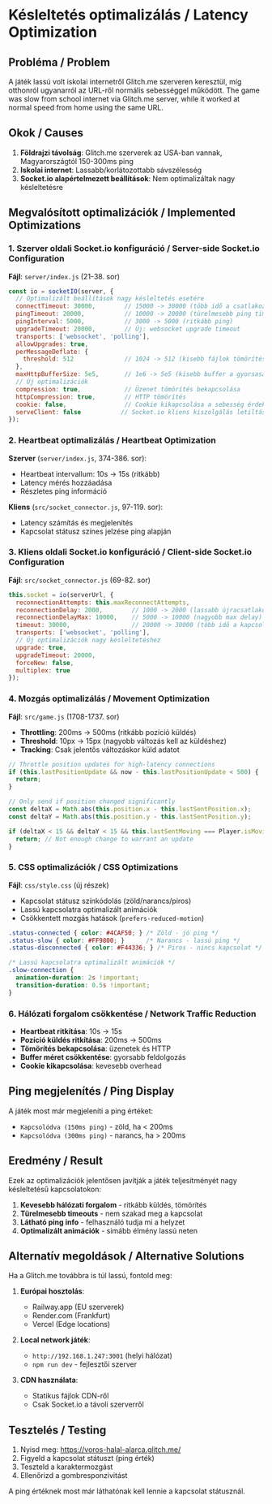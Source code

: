 # Késleltetés optimalizálás / Latency Optimization

## Probléma / Problem

A játék lassú volt iskolai internetről Glitch.me szerveren keresztül, míg otthonról ugyanarról az URL-ről normális sebességgel működött.
The game was slow from school internet via Glitch.me server, while it worked at normal speed from home using the same URL.

## Okok / Causes

1. **Földrajzi távolság**: Glitch.me szerverek az USA-ban vannak, Magyarországtól 150-300ms ping
2. **Iskolai internet**: Lassabb/korlátozottabb sávszélesség
3. **Socket.io alapértelmezett beállítások**: Nem optimalizáltak nagy késleltetésre

## Megvalósított optimalizációk / Implemented Optimizations

### 1. Szerver oldali Socket.io konfiguráció / Server-side Socket.io Configuration

**Fájl**: `server/index.js` (21-38. sor)

```javascript
const io = socketIO(server, {
  // Optimalizált beállítások nagy késleltetés esetére
  connectTimeout: 30000,        // 15000 -> 30000 (több idő a csatlakozásra)
  pingTimeout: 20000,           // 10000 -> 20000 (türelmesebb ping timeout)
  pingInterval: 5000,           // 3000 -> 5000 (ritkább ping)
  upgradeTimeout: 20000,        // Új: websocket upgrade timeout
  transports: ['websocket', 'polling'],
  allowUpgrades: true,
  perMessageDeflate: {
    threshold: 512              // 1024 -> 512 (kisebb fájlok tömörítése is)
  },
  maxHttpBufferSize: 5e5,       // 1e6 -> 5e5 (kisebb buffer a gyorsaságért)
  // Új optimalizációk
  compression: true,            // Üzenet tömörítés bekapcsolása
  httpCompression: true,        // HTTP tömörítés
  cookie: false,                // Cookie kikapcsolása a sebesség érdekében
  serveClient: false           // Socket.io kliens kiszolgálás letiltása
});
```

### 2. Heartbeat optimalizálás / Heartbeat Optimization

**Szerver** (`server/index.js`, 374-386. sor):
- Heartbeat intervallum: 10s -> 15s (ritkább)
- Latency mérés hozzáadása
- Részletes ping információ

**Kliens** (`src/socket_connector.js`, 97-119. sor):
- Latency számítás és megjelenítés
- Kapcsolat státusz színes jelzése ping alapján

### 3. Kliens oldali Socket.io konfiguráció / Client-side Socket.io Configuration

**Fájl**: `src/socket_connector.js` (69-82. sor)

```javascript
this.socket = io(serverUrl, {
  reconnectionAttempts: this.maxReconnectAttempts,
  reconnectionDelay: 2000,        // 1000 -> 2000 (lassabb újracsatlakozás)
  reconnectionDelayMax: 10000,    // 5000 -> 10000 (nagyobb max delay)
  timeout: 30000,                 // 20000 -> 30000 (több idő a kapcsolatra)
  transports: ['websocket', 'polling'],
  // Új optimalizációk nagy késleltetéshez
  upgrade: true,
  upgradeTimeout: 20000,
  forceNew: false,
  multiplex: true
});
```

### 4. Mozgás optimalizálás / Movement Optimization

**Fájl**: `src/game.js` (1708-1737. sor)

- **Throttling**: 200ms -> 500ms (ritkább pozíció küldés)
- **Threshold**: 10px -> 15px (nagyobb változás kell az küldéshez)
- **Tracking**: Csak jelentős változáskor küld adatot

```javascript
// Throttle position updates for high-latency connections
if (this.lastPositionUpdate && now - this.lastPositionUpdate < 500) {
  return;
}

// Only send if position changed significantly
const deltaX = Math.abs(this.position.x - this.lastSentPosition.x);
const deltaY = Math.abs(this.position.y - this.lastSentPosition.y);

if (deltaX < 15 && deltaY < 15 && this.lastSentMoving === Player.isMoving) {
  return; // Not enough change to warrant an update
}
```

### 5. CSS optimalizációk / CSS Optimizations

**Fájl**: `css/style.css` (új részek)

- Kapcsolat státusz színkódolás (zöld/narancs/piros)
- Lassú kapcsolatra optimalizált animációk
- Csökkentett mozgás hatások (`prefers-reduced-motion`)

```css
.status-connected { color: #4CAF50; } /* Zöld - jó ping */
.status-slow { color: #FF9800; }      /* Narancs - lassú ping */
.status-disconnected { color: #F44336; } /* Piros - nincs kapcsolat */

/* Lassú kapcsolatra optimalizált animációk */
.slow-connection {
  animation-duration: 2s !important;
  transition-duration: 0.5s !important;
}
```

### 6. Hálózati forgalom csökkentése / Network Traffic Reduction

- **Heartbeat ritkítása**: 10s -> 15s
- **Pozíció küldés ritkítása**: 200ms -> 500ms
- **Tömörítés bekapcsolása**: üzenetek és HTTP
- **Buffer méret csökkentése**: gyorsabb feldolgozás
- **Cookie kikapcsolása**: kevesebb overhead

## Ping megjelenítés / Ping Display

A játék most már megjeleníti a ping értéket:
- `Kapcsolódva (150ms ping)` - zöld, ha < 200ms
- `Kapcsolódva (300ms ping)` - narancs, ha > 200ms

## Eredmény / Result

Ezek az optimalizációk jelentősen javítják a játék teljesítményét nagy késleltetésű kapcsolatokon:

1. **Kevesebb hálózati forgalom** - ritkább küldés, tömörítés
2. **Türelmesebb timeouts** - nem szakad meg a kapcsolat
3. **Látható ping info** - felhasználó tudja mi a helyzet
4. **Optimalizált animációk** - simább élmény lassú neten

## Alternatív megoldások / Alternative Solutions

Ha a Glitch.me továbbra is túl lassú, fontold meg:

1. **Európai hosztolás**: 
   - Railway.app (EU szerverek)
   - Render.com (Frankfurt)
   - Vercel (Edge locations)

2. **Local network játék**:
   - `http://192.168.1.247:3001` (helyi hálózat)
   - `npm run dev` - fejlesztői szerver

3. **CDN használata**:
   - Statikus fájlok CDN-ről
   - Csak Socket.io a távoli szerverről

## Tesztelés / Testing

1. Nyisd meg: https://voros-halal-alarca.glitch.me/
2. Figyeld a kapcsolat státuszt (ping érték)
3. Teszteld a karaktermozgást
4. Ellenőrizd a gombresponzivitást

A ping értéknek most már láthatónak kell lennie a kapcsolat státusznál. 